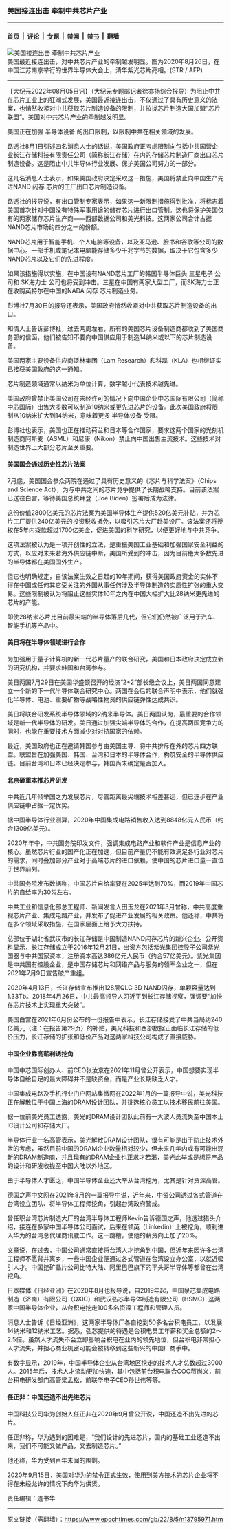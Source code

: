 ### 美国接连出击 牵制中共芯片产业

---

#### [首页](../../../..?n13795971) &nbsp;|&nbsp; [评论](../../../../../epoch-comment?n13795971) &nbsp;|&nbsp; [专题](../../../../../epoch-special?n13795971) &nbsp;|&nbsp; [禁闻](../../../../../epoch-news?n13795971) &nbsp;|&nbsp; [禁书](../../../../../books?n13795971) &nbsp;|&nbsp; [翻墙](https://github.com/gfw-breaker/nogfw/blob/master/README.md?n13795971)


<div><img alt="美国接连出击 牵制中共芯片产业" class="attachment-djy_600_400 size-djy_600_400 wp-post-image" src="https://i.epochtimes.com/assets/uploads/2022/08/id13795989-3_new_000_1WR8UV-600x400.jpg"/>
<div class="caption">
 美国最近接连出击，对中共芯片产业的牵制越发明显。图为2020年8月26日，在中国江苏南京举行的世界半导体大会上，清华紫光芯片亮相。(STR / AFP)
</div></div><hr/><div class="post_content" id="artbody" itemprop="articleBody">
 <!-- article content begin -->
 <p>
  【大纪元2022年08月05日讯】（大纪元专题部记者徐亦扬综合报导）为阻止中共在芯片工业上的狂潮式发展，美国最近接连出击，不仅通过了具有历史意义的法案，也悄然收紧对中共获取芯片制造设备的限制，并拉拢芯片制造大国加盟“芯片联盟”。美国对中共芯片产业的牵制越发明显。
 </p>
 <p>
  美国正在加强
  <ok href="https://www.epochtimes.com/gb/tag/%E5%8D%8A%E5%AF%BC%E4%BD%93%E8%AE%BE%E5%A4%87.html">
   半导体设备
  </ok>
  的出口限制，以限制中共在相关领域的发展。
 </p>
 <p>
  路透社8月1日引述四名消息人士的话说，美国政府正考虑限制向包括中共国营企业长江存储科技有限责任公司（简称长江存储）在内的存储芯片制造厂商出口芯片制造设备。这是阻止中共半导体行业发展、保护美国公司努力的一部分。
 </p>
 <p>
  这几名消息人士表示，如果美国政府决定采取这一措施，美国将禁止向中国生产先进NAND
  <ok href="https://www.epochtimes.com/gb/tag/%E9%97%AA%E5%AD%98.html">
   闪存
  </ok>
  芯片的工厂出口芯片制造设备。
 </p>
 <p>
  路透社的报导说，有出口管制专家表示，如果这一新限制措施得到批准，将标志着美国首次针对中国没有特殊军事用途的储存芯片进行出口管制。这也将保护美国仅有的两家储存芯片生产商——西部数据公司和美光科技。这两家公司合计占据NAND芯片市场约四分之一的份额。
 </p>
 <p>
  NAND芯片用于智能手机、个人电脑等设备，以及亚马逊、脸书和谷歌等公司的数据中心。一部手机或笔记本电脑能存储多少千兆字节的数据，取决于它包含多少NAND芯片以及它们的先进程度。
 </p>
 <p>
  如果该措施得以实施，在中国设有NAND芯片工厂的韩国半导体巨头
  <ok href="https://www.epochtimes.com/gb/tag/%E4%B8%89%E6%98%9F%E7%94%B5%E5%AD%90.html">
   三星电子
  </ok>
  公司和
  <ok href="https://www.epochtimes.com/gb/tag/sk%E6%B5%B7%E5%8A%9B%E5%A3%AB.html">
   SK海力士
  </ok>
  公司也将受到冲击。三星在中国有两家大型工厂，而SK海力士正在收购英特尔在中国的NADA
  <ok href="https://www.epochtimes.com/gb/tag/%E9%97%AA%E5%AD%98.html">
   闪存
  </ok>
  芯片制造业务。
 </p>
 <p>
  彭博社7月30日的报导还表示，美国政府悄然收紧对中共获取芯片制造设备的出口。
 </p>
 <p>
  知情人士告诉彭博社，过去两周左右，所有的美国芯片设备制造商都收到了美国商务部的信函，他们被告知不要向中国供应用于制造14纳米或以下的芯片制造设备。
 </p>
 <p>
  美国两家主要设备供应商泛林集团（Lam Research）和科磊（KLA）也相继证实已接获美国政府的这一通知。
 </p>
 <p>
  芯片制造领域通常以纳米为单位计算，数字越小代表技术越先进。
 </p>
 <p>
  美国政府曾禁止美国公司在未经许可的情况下向中国企业中芯国际有限公司（简称中芯国际）出售大多数可以制造10纳米或更先进芯片的设备。此次美国政府将限制从10纳米扩大到14纳米，意味着更多
  <ok href="https://www.epochtimes.com/gb/tag/%E5%8D%8A%E5%AF%BC%E4%BD%93%E8%AE%BE%E5%A4%87.html">
   半导体设备
  </ok>
  受限。
 </p>
 <p>
  彭博社也表示，美国也正在推动荷兰和日本等合作国家，要求这两个国家的光刻机制造商阿斯麦（ASML）和尼康（Nikon）禁止向中国出售主流技术。这些技术对制造世界上大部分芯片至关重要。
 </p>
 <h4>
  美国国会通过历史性芯片法案
 </h4>
 <p>
  7月底，美国国会参众两院在通过了具有历史意义的《芯片与科学法案》（Chips and Science Act），为与中共之间的芯片竞争提供了长期战略支持。目前该法案已送往白宫，等待美国总统拜登（Joe Biden）签署后成为法律。
 </p>
 <p>
  这份价值2800亿美元的芯片法案为美国半导体生产提供520亿美元补贴，并为芯片工厂提供240亿美元的投资税收抵免，以吸引芯片大厂赴美设厂。该法案还将授权在5年内拨款超过1700亿美金，促进美国的科学研究，以便更好地与中共竞争。
 </p>
 <p>
  这项法案被认为是一项开创性的立法，是重振美国工业基础和加强国家安全利益的方式，以应对未来若海外供应链中断，美国所受到的冲击，因为目前绝大多数先进的半导体都在美国国外生产。
 </p>
 <p>
  但它也明确规定，自该法案生效之日起的10年期间，获得美国政府资金的实体不得在中国或任何其它受关注的外国从事任何涉及半导体制造的实质性扩张的重大交易。这些限制被认为将阻止这些实体10年之内在中国大幅扩大比28纳米更先进的芯片的产能。
 </p>
 <p>
  即使28纳米芯片比目前最尖端的半导体落后几代，但它们仍然被广泛用于汽车、智能手机等产品中。
 </p>
 <h4>
  美日将在半导体领域进行合作
 </h4>
 <p>
  为加强用于量子计算机的新一代芯片量产的联合研究，美国和日本政府决定成立新的研究机构，并要求韩国和台湾参与。
 </p>
 <p>
  美日两国7月29日在美国华盛顿召开的经济“2+2”部长级会议上，美日两国同意建立一个新的下一代半导体联合研究中心。两国在会后的联合声明中表示，他们就强化半导体、电池、重要矿物等战略性物资的供应链弹性达成共识。
 </p>
 <p>
  美日将联合研发系统半导体领域的2纳米半导体。美日两国认为，最重要的合作领域是新一代半导体的研发。美日通过加强尖端半导体的合作，在提高两国竞争力的同时，也能在重要技术方面减少对对抗国家的依赖。
 </p>
 <p>
  最近，美国政府也正在邀请韩国参与由美国主导、将中共排斥在外的芯片四方联盟。联盟旨在加强美国、韩国、台湾和日本的半导体合作，构筑安全的半导体供应链。目前台湾和日本已经决定参与，韩国尚未确定是否加入。
 </p>
 <h4>
  北京砸重本推芯片研发
 </h4>
 <p>
  中共近几年倾举国之力发展芯片，尽管距离最尖端技术相差甚远，但已逐步在产业供应链中占据一定优势。
 </p>
 <p>
  据中国半导体行业测算，2020年中国集成电路销售收入达到8848亿元人民币（约合1309亿美元）。
 </p>
 <p>
  2020年年中，中共国务院印发文件，强调集成电路产业和软件产业是信息产业的核心。虽然芯片行业的国产化正在加速，但目前产量仍不能有效满足各行业对芯片的需求，同时叠加部分产业对于高端芯片的进口依赖，使中国的芯片进口量一直位于世界前列。
 </p>
 <p>
  中共国务院发布数据称，中国芯片自给率要在2025年达到70%，而2019年中国芯片的自给率为30%左右。
 </p>
 <p>
  中共工业和信息化部总工程师、新闻发言人田玉龙在2021年3月曾称，中共高度重视芯片产业、集成电路产业，并发布了促进产业发展的相关政策。他还称，中共将在多个领域采取措施，在国家层面上给予大力扶持。
 </p>
 <p>
  总部位于湖北省武汉市的长江存储是中国制造NAND闪存芯片的新兴企业。公开资料显示，长江存储成立于2016年12月21日，出资方包括紫光集团控股子公司紫光国器与中共国家资本，注册资本高达386亿元人民币（约合57亿美元）。紫光集团是中共国有控股企业，是中国存储芯片和网络产品与服务的领军企业之一，但在2021年7月9日宣告破产重组。
 </p>
 <p>
  2020年4月13日，长江存储宣布推出128层QLC 3D NAND闪存，单颗容量达到1.33Tb。2018年4月26日，中共最高领导人习近平到长江存储视察，强调要“加快在芯片技术上实现重大突破”。
 </p>
 <p>
  美国白宫在2021年6月份公布的一份报告中表示，长江存储接受了中共当局约240亿美元（注：在报告第29页）的补贴，美光科技和西部数据正面临长江存储的低价压力，长江存储的扩张和低价产品对这两家科技公司构成了直接威胁。
 </p>
 <h4>
  中国企业靠高薪利诱挖角
 </h4>
 <p>
  中国中芯国际创办人、前CEO张汝京在2021年11月曾公开表示，中国想要实现半导体自给自足的最大障碍并不是缺资金，而是产业长期缺乏人才。
 </p>
 <p>
  中国集成电路及手机行业门户网站集微网在2022年1月的一篇报导中说，美光科技正在解散位于中国上海的DRAM设计团队，并挑选核心员工以技术移民前往美国。
 </p>
 <p>
  据一位前美光员工透露，美光的DRAM设计团队此前有一大波人员流失至中国本土IC设计公司和存储大厂。
 </p>
 <p>
  半导体行业一名高管表示，美光解散DRAM设计团队，很有可能是出于防止技术外泄的考虑，虽然目前中国的DRAM企业数量相对较少，但未来几年内或有可能出现新的DRAM制造商，并且现有的DRAM企业也正求才若渴，美光此举或是想将产品的设计和研发收拢至中国大陆以外地区。
 </p>
 <p>
  由于半导体人才匮乏，中国半导体企业还大举从台湾挖角，尤其是针对资深高管。
 </p>
 <p>
  德国之声中文网在2021年8月的一篇报导中说，近年来，中资公司透过各式管道在台湾设立团队、将半导体工程师挖角，引起台湾政府警戒。
 </p>
 <p>
  曾任职台湾芯片制造大厂的台湾半导体工程师Kevin告诉德国之声，他透过猎头介绍，接连在多家中国半导体公司面试，后来在领英（Linkedin）上被挖角，顺利进入华为的台湾总代理商讯崴工作。这一跳槽，使他的薪资向上加了20%。
 </p>
 <p>
  文章说，在过去，中国公司通常直接将台湾人才挖角到中国，但近年来因许多台湾工程师不愿背井离乡，一些中国企业便通过各式管道在台湾设立办公室，以就近吸引人才。中国挖矿晶片公司比特大陆、阿里巴巴旗下的平头哥半导体等都曾在台湾挖角。
 </p>
 <p>
  日本媒体《日经亚洲》在2020年8月也报导说，自2019年起，中国泉芯集成电路制造（济南）有限公司（QXIC）和武汉弘芯半导体制造有限公司（HSMC）这两家中国半导体企业，从台积电挖走100多名资深工程师和管理人员。
 </p>
 <p>
  消息人士告诉《日经亚洲》，这两家半导体厂各自挖到50多名台积电员工，以发展14纳米和12纳米工艺。据悉，弘芯提供的待遇是台积电员工年薪和奖金总额的2～2.5倍。虽然人才流失不会立即影响台积电在业内的领先地位，但台积电非常担心人才流失，并担心商业机密可能会被转移到这些新兴的中国厂商手中。
 </p>
 <p>
  有数字显示，2019年，中国半导体企业从台湾地区挖走的技术人才总数超过3000人。2015年后，技术人才流动更加快速，其中包括前台积电联合COO蒋尚义，前台积电研发部门高管梁孟松，前联华电子CEO孙世伟等等。
 </p>
 <h4>
  任正非：中国还造不出先进芯片
 </h4>
 <p>
  中国科技公司华为创始人任正非在2020年9月曾公开说，中国还造不出先进的芯片。
 </p>
 <p>
  任正非称，华为遇到的困难是，“我们设计的先进芯片，国内的基础工业还造不出来，我们不可能又做产品，又去制造芯片。”
 </p>
 <p>
  他还称，华为受到百年未闻的围剿。
 </p>
 <p>
  2020年9月15日，美国对华为的禁令正式生效，使用到美方技术的芯片企业将不得在未经允许的情况下向华为供货。
 </p>
 <p>
  责任编辑：连书华
 </p>
 <!-- article content end -->
 <div id="below_article_ad">
 </div>
</div>


---

原文链接（需翻墙）：https://www.epochtimes.com/gb/22/8/5/n13795971.htm